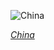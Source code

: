 
![China](https://www.gstatic.com/prettyearth/assets/full/1070.jpg)

*[China](https://www.google.com/maps/@34.96925,97.094421,14z/data=!3m1!1e3)*
